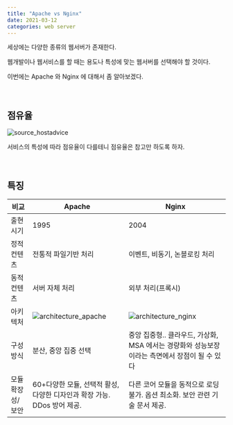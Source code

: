 ```yaml
---
title: "Apache vs Nginx"
date: 2021-03-12
categories: web server
---
```


세상에는 다양한 종류의 웹서버가 존재한다. 

웹개발이나 웹서비스를 할 때는 용도나 특성에 맞는 웹서버를 선택해야 할 것이다. 

이번에는 Apache 와 Nginx 에 대해서 좀 알아보겠다.
<br><br><br>

## 점유율
![source_hostadvice](https://tgombseojh.github.io/img/apache_vs_nginx.jpg)

서비스의 특성에 따라 점유율이 다를테니 점유율은 참고만 하도록 하자.
<br><br><br>

## 특징
|비교|Apache|Nginx|
|---|---|---|
|출현시기|1995|2004| 
|정적컨텐츠|전통적 파일기반 처리|이벤트, 비동기, 논블로킹 처리| 
|동적컨텐츠|서버 자체 처리|외부 처리(프록시)| 
|아키텍처| ![architecture_apache](https://tgombseojh.github.io/img/architecture_apache.jpg) | ![architecture_nginx](https://tgombseojh.github.io/img/architecture_nginx.jpg) | 
|구성방식|분산, 중앙 집중 선택|중앙 집중형.. 클라우드, 가상화, MSA 에서는 경량화와 성능보장이라는 측면에서 장점이 될 수 있다| 
|모듈 확장성/보안|60+다양한 모듈, 선택적 활성, 다양한 디자인과 확장 가능. DDos 방어 제공.|다른 코어 모듈을 동적으로 로딩 불가. 옵션 최소화. 보안 관련 기술 문서 제공.| 
<br>




